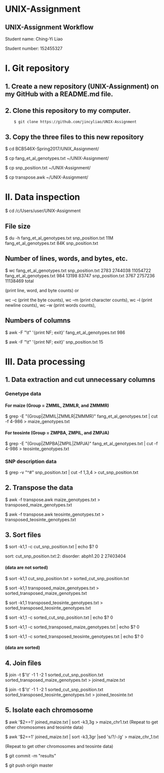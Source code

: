 # UNIX-Assignment
UNIX-Assignment Workflow
--------------------------------------


Student name: Ching-Yi Liao

Student number: 152455327


# I.	Git repository

## 1.	Create a new repository (UNIX-Assignment) on my GitHub with a README.md file.

## 2.	Clone this repository to my computer.

        $ git clone https://github.com/jincyliao/UNIX-Assignment

## 3.	Copy the three files to this new repository

$ cd BCB546X-Spring2017/UNIX_Assignment/

$ cp fang_et_al_genotypes.txt ~/UNIX-Assignment/

$ cp snp_position.txt ~/UNIX-Assignment/

$ cp transpose.awk ~/UNIX-Assignment/


# II.	Data inspection

$ cd /c/Users/user/UNIX-Assignment


## File size

$ du -h fang_et_al_genotypes.txt snp_position.txt
11M     fang_et_al_genotypes.txt
84K     snp_position.txt


## Number of lines, words, and bytes, etc.

$ wc fang_et_al_genotypes.txt snp_position.txt
    2783  2744038 11054722 fang_et_al_genotypes.txt
     984    13198    83747 snp_position.txt
    3767  2757236 11138469 total

(print line, word, and byte counts) or


wc –c (print the byte counts), wc –m (print character counts), wc –l (print newline counts), wc –w (print words counts),


## Numbers of columns

$ awk -F "\t" '{print NF; exit}' fang_et_al_genotypes.txt
986

$ awk -F "\t" '{print NF; exit}' snp_position.txt
15

# III.	Data processing

## 1.	Data extraction and cut unnecessary columns

### Genetype data

#### For maize (Group = ZMMIL, ZMMLR, and ZMMMR)

$ grep -E "(Group|ZMMIL|ZMMLR|ZMMMR)" fang_et_al_genotypes.txt | cut -f 4-986 > maize_genotypes.txt


#### For teosinte (Group = ZMPBA, ZMPIL, and ZMPJA)

$ grep -E "(Group|ZMPBA|ZMPIL|ZMPJA)" fang_et_al_genotypes.txt | cut -f 4-986 > teosinte_genotypes.txt


### SNP description data

$ grep -v "^#" snp_position.txt | cut -f 1,3,4 > cut_snp_position.txt

## 2.	Transpose the data

$ awk -f transpose.awk maize_genotypes.txt > transposed_maize_genotypes.txt

$ awk -f transpose.awk teosinte_genotypes.txt > transposed_teosinte_genotypes.txt

## 3.	Sort files

$ sort -k1,1 -c cut_snp_position.txt | echo $?
0

sort: cut_snp_position.txt:2: disorder: abph1.20        2       27403404
#### (data are not sorted)


$ sort -k1,1 cut_snp_position.txt > sorted_cut_snp_position.txt

$ sort -k1,1 transposed_maize_genotypes.txt > sorted_transposed_maize_genotypes.txt

$ sort -k1,1 transposed_teosinte_genotypes.txt > sorted_transposed_teosinte_genotypes.txt


$ sort -k1,1 -c sorted_cut_snp_position.txt | echo $?
0

$ sort -k1,1 -c sorted_transposed_maize_genotypes.txt | echo $?
0

$ sort -k1,1 -c sorted_transposed_teosinte_genotypes.txt | echo $?
0
#### (data are sorted)

## 4.	Join files

$ join -t $'\t' -1 1 -2 1 sorted_cut_snp_position.txt sorted_transposed_maize_genotypes.txt > joined_maize.txt    

$ join -t $'\t' -1 1 -2 1 sorted_cut_snp_position.txt sorted_transposed_teosinte_genotypes.txt > joined_teosinte.txt

## 5.	Isolate each chromosome 

$ awk '$2==1' joined_maize.txt | sort -k3,3g > maize_chr1.txt
(Repeat to get other chromosomes and teosinte data)


$ awk '$2==1' joined_maize.txt | sort -k3,3gr |sed 's/?/-/g' > maize_chr_1.txt

(Repeat to get other chromosomes and teosinte data)


$ git commit -m "results"

$ git push origin master


